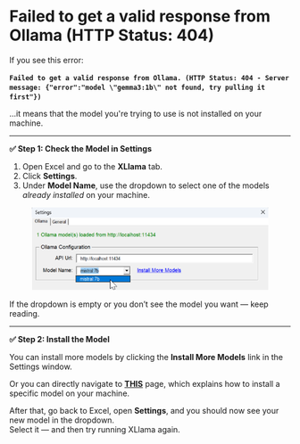 # Failed to get a valid response from Ollama (HTTP Status: 404)

If you see this error:

**`Failed to get a valid response from Ollama. (HTTP Status: 404 - Server message: {"error":"model \"gemma3:1b\" not found, try pulling it first"})`**

…it means that the model you're trying to use is not installed on your machine.

***

**✅ Step 1: Check the Model in Settings**

1. Open Excel and go to the **XLlama** tab.
2. Click **Settings**.
3. Under **Model Name**, use the dropdown to select one of the models _already installed_ on your machine.

<figure><img src=".gitbook/assets/image (2).png" alt=""><figcaption></figcaption></figure>

If the dropdown is empty or you don’t see the model you want — keep reading.

***

**✅ Step 2: Install the Model**

You can install more models by clicking the **Install More Models** link in the Settings window.

Or you can directly navigate to [**THIS**](how-to-install-more-ollama-models.md) page, which explains how to install a specific model on your machine.

After that, go back to Excel, open **Settings**, and you should now see your new model in the dropdown.\
Select it — and then try running XLlama again.
